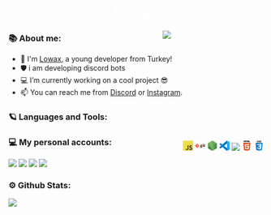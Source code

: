 <h1 align="center" style="color:#fff">
  Lowax
</h1>
<img align='right' src='https://images-ext-2.discordapp.net/external/PDzrA8MwVs-ZZs9n25pIEVACW_2ln1QAs63SmxqM8Ms/%3Fsize%3D1024/https/cdn.discordapp.com/avatars/831123996526247966/3ae5cffb9aa15fb8fef5fed4b2a4fac4.png?width=406&height=406' width='200"'>
<h3>📚 About me:</h3>
<ul>
  <li>🚀 I'm <a href="https://discord.com/users/831123996526247966">Lowax</a>, a young developer from Turkey!</li>
  <li>🛡️ i am developing discord bots</li>
  <li>💻 I’m currently working on a cool project 😎</li>
  <li>📫 You can reach me from <a href="https://discord.com/users/831123996526247966" target"blank_">Discord</a> or <a href="https://www.instagram.com/lowax1337" target="_blank">Instagram</a>.</li>
</ul>
<h3>🪐 Languages and Tools:</h3>
<p style="float:right">
   <code><img height="20" src="https://raw.githubusercontent.com/github/explore/80688e429a7d4ef2fca1e82350fe8e3517d3494d/topics/javascript/javascript.png"></code>
   <code><img height="20" src="https://raw.githubusercontent.com/github/explore/80688e429a7d4ef2fca1e82350fe8e3517d3494d/topics/git/git.png"></code>
   <code><img height="20" src="https://raw.githubusercontent.com/github/explore/80688e429a7d4ef2fca1e82350fe8e3517d3494d/topics/nodejs/nodejs.png"></code>
   <code><img height="20" src="https://raw.githubusercontent.com/github/explore/80688e429a7d4ef2fca1e82350fe8e3517d3494d/topics/visual-studio-code/visual-studio-code.png"></code>
   <code><img height="20" src="https://cdn.freebiesupply.com/logos/thumbs/2x/webstorm-icon-logo.png"></code>
   <code><img height="20" src="https://raw.githubusercontent.com/github/explore/80688e429a7d4ef2fca1e82350fe8e3517d3494d/topics/html/html.png"></code>
   <code><img height="20" src="https://raw.githubusercontent.com/github/explore/80688e429a7d4ef2fca1e82350fe8e3517d3494d/topics/css/css.png"></code>
<h3>💻 My personal accounts:</h3>
<p align="left">
   <a href="https://discord.com/users/831123996526247966" target"blank_"><img src="https://img.shields.io/badge/discord%20-7289DA.svg?&style=for-the-badge&logo=discord&logoColor=white"></a>
   <a href="https://www.youtube.com/channel/UCHKTEtxpZBcQwn2_pxtysgA" target"blank_"><img src="https://img.shields.io/badge/youtube%20-ff0000.svg?&style=for-the-badge&logo=youtube&logoColor=white"></a>
   <a href="https://www.instagram.com/lowax1337/" target"blank_"><img src="https://img.shields.io/badge/INSTAGRAM%20-DC3175.svg?&style=for-the-badge&logo=instagram&logoColor=white"></a>
   <a href="https://github.com/lowax28" target"blank_"><img src="https://img.shields.io/badge/GitHub%20-191717.svg?&style=for-the-badge&logo=github&logoColor=white"></a>
</p>
<h3>⚙️ Github Stats:</h3>

<p align="left">
<a href="https://github.com/MoTion42">
  <img height="180em" src="https://github-readme-stats-eight-theta.vercel.app/api?username=MoTion42&show_icons=true&theme=react&include_all_commits=true&count_private=true"/>
</a>
</p>
<h1 align="center" style="color:#fff">
  
</h1>

